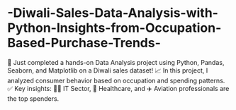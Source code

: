 # -Diwali-Sales-Data-Analysis-with-Python-Insights-from-Occupation-Based-Purchase-Trends-
🚀 Just completed a hands-on Data Analysis project using Python, Pandas, Seaborn, and Matplotlib on a Diwali sales dataset!  📈 In this project, I analyzed consumer behavior based on occupation and spending patterns.   ✅ Key insights:  🧑‍💻 IT Sector, 🏥 Healthcare, and ✈️ Aviation professionals are the top spenders. 
